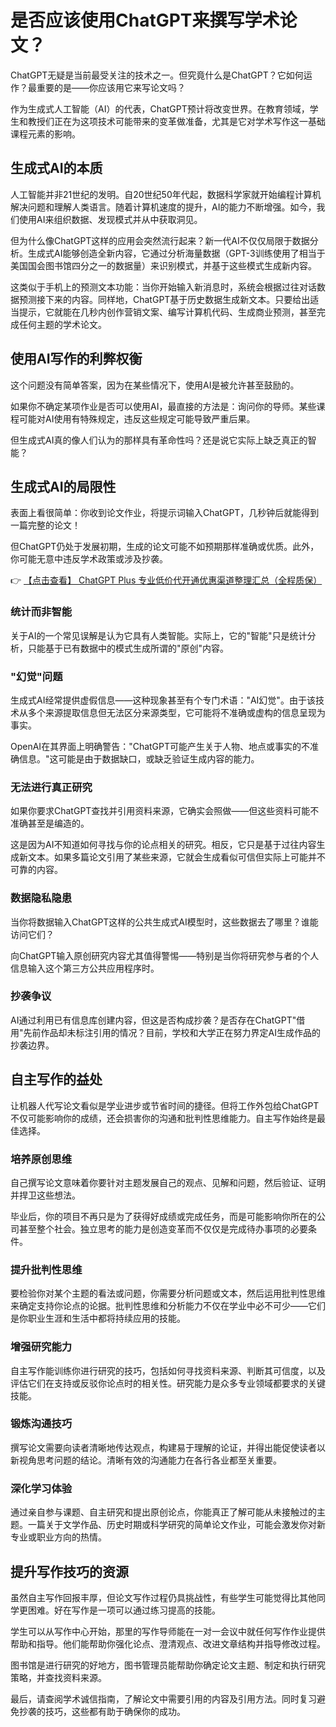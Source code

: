 # 是否应该使用ChatGPT来撰写学术论文？

ChatGPT无疑是当前最受关注的技术之一。但究竟什么是ChatGPT？它如何运作？最重要的是——你应该用它来写论文吗？

作为生成式人工智能（AI）的代表，ChatGPT预计将改变世界。在教育领域，学生和教授们正在为这项技术可能带来的变革做准备，尤其是它对学术写作这一基础课程元素的影响。

## 生成式AI的本质

人工智能并非21世纪的发明。自20世纪50年代起，数据科学家就开始编程计算机解决问题和理解人类语言。随着计算机速度的提升，AI的能力不断增强。如今，我们使用AI来组织数据、发现模式并从中获取洞见。

但为什么像ChatGPT这样的应用会突然流行起来？新一代AI不仅仅局限于数据分析。生成式AI能够创造全新内容，它通过分析海量数据（GPT-3训练使用了相当于美国国会图书馆四分之一的数据量）来识别模式，并基于这些模式生成新内容。

这类似于手机上的预测文本功能：当你开始输入新消息时，系统会根据过往对话数据预测接下来的内容。同样地，ChatGPT基于历史数据生成新文本。只要给出适当提示，它就能在几秒内创作营销文案、编写计算机代码、生成商业预测，甚至完成任何主题的学术论文。

## 使用AI写作的利弊权衡

这个问题没有简单答案，因为在某些情况下，使用AI是被允许甚至鼓励的。

如果你不确定某项作业是否可以使用AI，最直接的方法是：询问你的导师。某些课程可能对AI使用有特殊规定，违反这些规定可能导致严重后果。

但生成式AI真的像人们认为的那样具有革命性吗？还是说它实际上缺乏真正的智能？

## 生成式AI的局限性

表面上看很简单：你收到论文作业，将提示词输入ChatGPT，几秒钟后就能得到一篇完整的论文！

但ChatGPT仍处于发展初期，生成的论文可能不如预期那样准确或优质。此外，你可能无意中违反学术政策或涉及抄袭。

👉 [【点击查看】 ChatGPT Plus 专业低价代开通优惠渠道整理汇总（全程质保）](https://bit.ly/DaiKai)

### 统计而非智能

关于AI的一个常见误解是认为它具有人类智能。实际上，它的"智能"只是统计分析，只能基于已有数据中的模式生成所谓的"原创"内容。

### "幻觉"问题

生成式AI经常提供虚假信息——这种现象甚至有个专门术语："AI幻觉"。由于该技术从多个来源提取信息但无法区分来源类型，它可能将不准确或虚构的信息呈现为事实。

OpenAI在其界面上明确警告："ChatGPT可能产生关于人物、地点或事实的不准确信息。"这可能是由于数据缺口，或缺乏验证生成内容的能力。

### 无法进行真正研究

如果你要求ChatGPT查找并引用资料来源，它确实会照做——但这些资料可能不准确甚至是编造的。

这是因为AI不知道如何寻找与你的论点相关的研究。相反，它只是基于过往内容生成新文本。如果多篇论文引用了某些来源，它就会生成看似可信但实际上可能并不可靠的内容。

### 数据隐私隐患

当你将数据输入ChatGPT这样的公共生成式AI模型时，这些数据去了哪里？谁能访问它们？

向ChatGPT输入原创研究内容尤其值得警惕——特别是当你将研究参与者的个人信息输入这个第三方公共应用程序时。

### 抄袭争议

AI通过利用已有信息库创建内容，但这是否构成抄袭？是否存在ChatGPT"借用"先前作品却未标注引用的情况？目前，学校和大学正在努力界定AI生成作品的抄袭边界。

## 自主写作的益处

让机器人代写论文看似是学业进步或节省时间的捷径。但将工作外包给ChatGPT不仅可能影响你的成绩，还会损害你的沟通和批判性思维能力。自主写作始终是最佳选择。

### 培养原创思维

自己撰写论文意味着你要针对主题发展自己的观点、见解和问题，然后验证、证明并捍卫这些想法。

毕业后，你的项目不再只是为了获得好成绩或完成任务，而是可能影响你所在的公司甚至整个社会。独立思考的能力是创造变革而不仅仅是完成待办事项的必要条件。

### 提升批判性思维

要检验你对某个主题的看法或问题，你需要分析问题或文本，然后运用批判性思维来确定支持你论点的论据。批判性思维和分析能力不仅在学业中必不可少——它们是你职业生涯和生活中都将持续应用的技能。

### 增强研究能力

自主写作能训练你进行研究的技巧，包括如何寻找资料来源、判断其可信度，以及评估它们在支持或反驳你论点时的相关性。研究能力是众多专业领域都要求的关键技能。

### 锻炼沟通技巧

撰写论文需要向读者清晰地传达观点，构建易于理解的论证，并得出能促使读者以新视角思考问题的结论。清晰有效的沟通能力在各行各业都至关重要。

### 深化学习体验

通过亲自参与课题、自主研究和提出原创论点，你能真正了解可能从未接触过的主题。一篇关于文学作品、历史时期或科学研究的简单论文作业，可能会激发你对新专业或职业方向的热情。

## 提升写作技巧的资源

虽然自主写作回报丰厚，但论文写作过程仍具挑战性，有些学生可能觉得比其他同学更困难。好在写作是一项可以通过练习提高的技能。

学生可以从写作中心开始，那里的写作导师能在一对一会议中就任何写作作业提供帮助和指导。他们能帮助你强化论点、澄清观点、改进文章结构并指导修改过程。

图书馆是进行研究的好地方，图书管理员能帮助你确定论文主题、制定和执行研究策略，并查找资料来源。

最后，请查阅学术诚信指南，了解论文中需要引用的内容及引用方法。同时复习避免抄袭的技巧，这些都有助于确保你的成功。